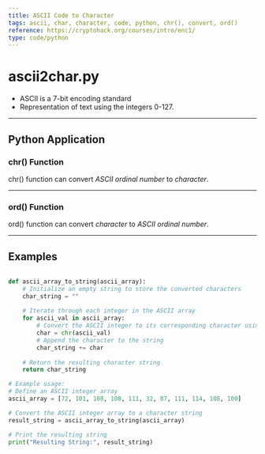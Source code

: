 ```yaml
---
title: ASCII Code to Character
tags: ascii, char, character, code, python, chr(), convert, ord()
reference: https://cryptohack.org/courses/intro/enc1/
type: code/python
---
```


# ascii2char.py

- ASCII is a 7-bit encoding standard
- Representation of text using the integers 0-127.

---

## Python Application

### chr() Function 

chr() function can convert *ASCII ordinal number* to *character*.

---

### ord() Function 

ord() function can convert *character* to *ASCII ordinal number*.

---

## Examples 
```python

def ascii_array_to_string(ascii_array):
    # Initialize an empty string to store the converted characters
    char_string = ""
    
    # Iterate through each integer in the ASCII array
    for ascii_val in ascii_array:
        # Convert the ASCII integer to its corresponding character using chr() function
        char = chr(ascii_val)
        # Append the character to the string
        char_string += char
    
    # Return the resulting character string
    return char_string

# Example usage:
# Define an ASCII integer array
ascii_array = [72, 101, 108, 108, 111, 32, 87, 111, 114, 108, 100]

# Convert the ASCII integer array to a character string
result_string = ascii_array_to_string(ascii_array)

# Print the resulting string
print("Resulting String:", result_string)

